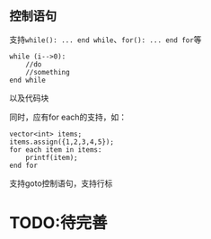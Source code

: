 ## 控制语句

支持`while(): ... end while`、`for(): ... end for`等

``` alolang
while (i-->0):
    //do
    //something
end while
```

以及代码块

同时，应有for each的支持，如：

``` alolang
vector<int> items;
items.assign({1,2,3,4,5});
for each item in items:
    printf(item);
end for
```

支持goto控制语句，支持行标

# TODO:待完善